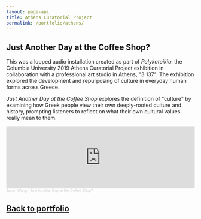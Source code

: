 ```yaml
---
layout: page-api
title: Athens Curatorial Project
permalink: /portfolio/athens/
---
```


## Just Another Day at the Coffee Shop?

This was a looped audio installation created as part of *Polykatoikia*: the Columbia University 2019 Athens Curatorial Project exhibition in collaboration with a professional art studio in Athens, "3 137". The exhibition explored the development and repurposing of culture in everyday human forms across Greece.

*Just Another Day at the Coffee Shop* explores the definition of "culture" by examining how Greek people view their own deeply-rooted culture and history, prompting listeners to reflect on what their own cultural values really mean to them.

<iframe width="100%" height="166" scrolling="no" frameborder="no" allow="autoplay" src="https://w.soundcloud.com/player/?url=https%3A//api.soundcloud.com/tracks/661435670&color=%234000ff&auto_play=false&hide_related=false&show_comments=true&show_user=true&show_reposts=false&show_teaser=true"></iframe><div style="font-size: 10px; color: #cccccc;line-break: anywhere;word-break: normal;overflow: hidden;white-space: nowrap;text-overflow: ellipsis; font-family: Interstate,Lucida Grande,Lucida Sans Unicode,Lucida Sans,Garuda,Verdana,Tahoma,sans-serif;font-weight: 100;"><a href="https://soundcloud.com/innovative_sounds" title="Jason Wang" target="_blank" style="color: #cccccc; text-decoration: none;">Jason Wang</a> · <a href="https://soundcloud.com/innovative_sounds/just-another-day-at-the-coffee-shop" title="Just Another Day at the Coffee Shop?" target="_blank" style="color: #cccccc; text-decoration: none;">Just Another Day at the Coffee Shop?</a></div>

## [Back to portfolio](/portfolio/)